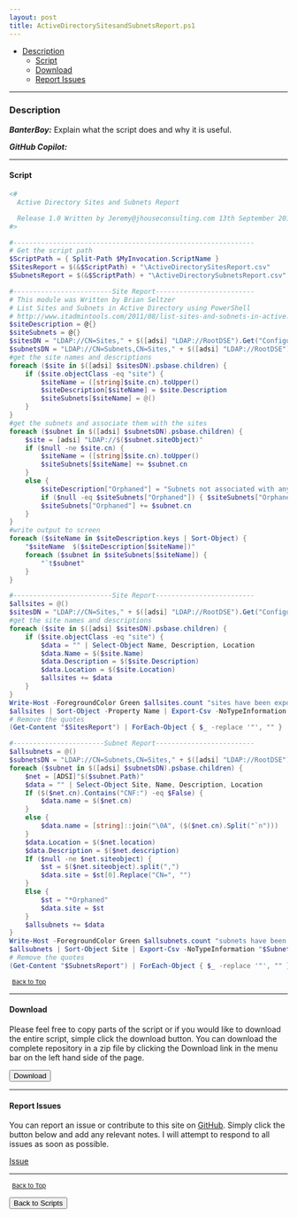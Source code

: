 ```yaml
---
layout: post
title: ActiveDirectorySitesandSubnetsReport.ps1
---
```


- [Description](#description)
  - [Script](#script)
  - [Download](#download)
  - [Report Issues](#report-issues)

---

### Description

**_BanterBoy:_** Explain what the script does and why it is useful.

**_GitHub Copilot:_**

---

#### Script

```powershell
<#
  Active Directory Sites and Subnets Report

  Release 1.0 Written by Jeremy@jhouseconsulting.com 13th September 2013
#>

#-------------------------------------------------------------
# Get the script path
$ScriptPath = { Split-Path $MyInvocation.ScriptName }
$SitesReport = $(&$ScriptPath) + "\ActiveDirectorySitesReport.csv"
$SubnetsReport = $(&$ScriptPath) + "\ActiveDirectorySubnetsReport.csv"

#-------------------------Site Report-------------------------
# This module was Written by Brian Seltzer
# List Sites and Subnets in Active Directory using PowerShell
# http://www.itadmintools.com/2011/08/list-sites-and-subnets-in-active.html
$siteDescription = @{}
$siteSubnets = @{}
$sitesDN = "LDAP://CN=Sites," + $([adsi] "LDAP://RootDSE").Get("ConfigurationNamingContext")
$subnetsDN = "LDAP://CN=Subnets,CN=Sites," + $([adsi] "LDAP://RootDSE").Get("ConfigurationNamingContext")
#get the site names and descriptions
foreach ($site in $([adsi] $sitesDN).psbase.children) {
    if ($site.objectClass -eq "site") {
        $siteName = ([string]$site.cn).toUpper()
        $siteDescription[$siteName] = $site.Description
        $siteSubnets[$siteName] = @()
    }
}
#get the subnets and associate them with the sites
foreach ($subnet in $([adsi] $subnetsDN).psbase.children) {
    $site = [adsi] "LDAP://$($subnet.siteObject)"
    if ($null -ne $site.cn) {
        $siteName = ([string]$site.cn).toUpper()
        $siteSubnets[$siteName] += $subnet.cn
    }
    else {
        $siteDescription["Orphaned"] = "Subnets not associated with any site"
        if ($null -eq $siteSubnets["Orphaned"]) { $siteSubnets["Orphaned"] = @() }
        $siteSubnets["Orphaned"] += $subnet.cn
    }
}
#write output to screen
foreach ($siteName in $siteDescription.keys | Sort-Object) {
    "$siteName  $($siteDescription[$siteName])"
    foreach ($subnet in $siteSubnets[$siteName]) {
        "`t$subnet"
    }
}

#-------------------------Site Report-------------------------
$allsites = @()
$sitesDN = "LDAP://CN=Sites," + $([adsi] "LDAP://RootDSE").Get("ConfigurationNamingContext")
#get the site names and descriptions
foreach ($site in $([adsi] $sitesDN).psbase.children) {
    if ($site.objectClass -eq "site") {
        $data = "" | Select-Object Name, Description, Location
        $data.Name = $($site.Name)
        $data.Description = $($site.Description)
        $data.Location = $($site.Location)
        $allsites += $data
    }
}
Write-Host -ForegroundColor Green $allsites.count "sites have been exported to $SitesReport"
$allsites | Sort-Object -Property Name | Export-Csv -NoTypeInformation "$SitesReport"
# Remove the quotes
(Get-Content "$SitesReport") | ForEach-Object { $_ -replace '"', "" } | Out-File "$SitesReport" -Force -Encoding ascii

#-----------------------Subnet Report-------------------------
$allsubnets = @()
$subnetsDN = "LDAP://CN=Subnets,CN=Sites," + $([adsi] "LDAP://RootDSE").Get("ConfigurationNamingContext")
foreach ($subnet in $([adsi] $subnetsDN).psbase.children) {
    $net = [ADSI]"$($subnet.Path)"
    $data = "" | Select-Object Site, Name, Description, Location
    If ($($net.cn).Contains("CNF:") -eq $False) {
        $data.name = $($net.cn)
    }
    else {
        $data.name = [string]::join("\0A", ($($net.cn).Split("`n")))
    }
    $data.Location = $($net.location)
    $data.Description = $($net.description)
    If ($null -ne $net.siteobject) {
        $st = $($net.siteobject).split(",")
        $data.site = $st[0].Replace("CN=", "")
    }
    Else {
        $st = "*Orphaned"
        $data.site = $st
    }
    $allsubnets += $data
}
Write-Host -ForegroundColor Green $allsubnets.count "subnets have been exported to $SubnetsReport"
$allsubnets | Sort-Object Site | Export-Csv -NoTypeInformation "$SubnetsReport"
# Remove the quotes
(Get-Content "$SubnetsReport") | ForEach-Object { $_ -replace '"', "" } | out-file "$SubnetsReport" -Force -Encoding ascii
```

<span style="font-size:11px;"><a href="#"><i class="fas fa-caret-up" aria-hidden="true" style="color: white; margin-right:5px;"></i>Back to Top</a></span>

---

#### Download

Please feel free to copy parts of the script or if you would like to download the entire script, simple click the download button. You can download the complete repository in a zip file by clicking the Download link in the menu bar on the left hand side of the page.

<button class="btn" type="submit" onclick="window.open('/PowerShell/scripts/activeDirectory/ActiveDirectorySitesandSubnetsReport.ps1')">
    <i class="fa fa-cloud-download-alt">
    </i>
        Download
</button>

---

#### Report Issues

You can report an issue or contribute to this site on <a href="https://github.com/BanterBoy/scripts-blog/issues">GitHub</a>. Simply click the button below and add any relevant notes. I will attempt to respond to all issues as soon as possible.

<!-- Place this tag where you want the button to render. -->

<a class="github-button" href="https://github.com/BanterBoy/scripts-blog/issues/new?title=ActiveDirectorySitesandSubnetsReport.ps1&body=There is a problem with this function. Please find details below." data-show-count="true" aria-label="Issue BanterBoy/scripts-blog on GitHub">Issue</a>

---

<span style="font-size:11px;"><a href="#"><i class="fas fa-caret-up" aria-hidden="true" style="color: white; margin-right:5px;"></i>Back to Top</a></span>

<a href="/menu/_pages/scripts.html">
    <button class="btn">
        <i class='fas fa-reply'>
        </i>
            Back to Scripts
    </button>
</a>

[1]: http://ecotrust-canada.github.io/markdown-toc
[2]: https://github.com/googlearchive/code-prettify
